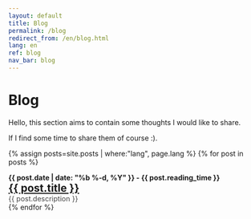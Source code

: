 ```yaml
---
layout: default
title: Blog
permalink: /blog
redirect_from: /en/blog.html
lang: en
ref: blog
nav_bar: blog
---
```

# Blog
Hello, this section aims to contain some thoughts I would like to share. 

If I find some time to share them of course :).

{% assign posts=site.posts | where:"lang", page.lang %}
{% for post in posts %}
<div class="post">
  <span style="font-weight: bold">{{ post.date | date: "%b %-d, %Y" }} - {{ post.reading_time }}</span>
  <h2 style="margin:0px">
    <a class="post-link" href="{{ post.url | prepend: site.baseurl }}">{{ post.title }}</a>
  </h2>
  <p style="opacity:0.8; margin:0px">{{ post.description }}</p>
</div>
{% endfor %}